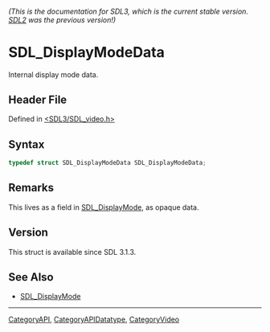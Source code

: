 ###### (This is the documentation for SDL3, which is the current stable version. [SDL2](https://wiki.libsdl.org/SDL2/) was the previous version!)
# SDL_DisplayModeData

Internal display mode data.

## Header File

Defined in [<SDL3/SDL_video.h>](https://github.com/libsdl-org/SDL/blob/main/include/SDL3/SDL_video.h)

## Syntax

```c
typedef struct SDL_DisplayModeData SDL_DisplayModeData;
```

## Remarks

This lives as a field in [SDL_DisplayMode](SDL_DisplayMode), as opaque
data.

## Version

This struct is available since SDL 3.1.3.

## See Also

- [SDL_DisplayMode](SDL_DisplayMode)

----
[CategoryAPI](CategoryAPI), [CategoryAPIDatatype](CategoryAPIDatatype), [CategoryVideo](CategoryVideo)

